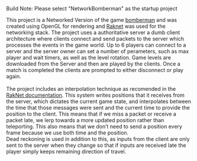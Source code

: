 Build Note: Please select "NetworkBomberman" as the startup project

This project is a Networked Version of the game <a href="https://www.youtube.com/watch?v=l-HvJ07lIko">bomberman</a> and was created using OpenGL for rendering and <a href="http://www.jenkinssoftware.com/">Raknet</a> was used for the networking stack. The project uses a authoritative server a dumb client architecture where clients connect and send packets to the server which processes the events in the game world. Up to 6 players can connect to a server and the server owner can set a number of perameters, such as max player and wait timers, as well as the level rotation. Game levels are downloaded from the Server and then are played by the clients. Once a match is completed the clients are prompted to either disconnect or play again.<br><br> The project includes an interpolation technique as recomended in the <a href="http://www.jenkinssoftware.com/raknet/manual/programmingtips.html">RakNet documentation</a>.  This system writes positions that it receives from the server, which dictates the current game state, and interpolates between the time that those messages were sent and the current time to provide the position to the client. This means that if we miss a packet or receive a packet late, we lerp towards a more updated position rather than teleporting. This also means that we don’t need to send a position every frame because we use both time and the position.<br>Dead reckoning is used in addition to this, as inputs from the client are only sent to the server when they change so that if inputs are received late the player simply keeps remaining direction of travel.
